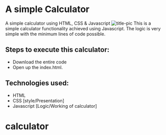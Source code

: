 # A simple Calculator
 A simple calculator using HTML, CSS &amp; Javascript
 ![title-pic](https://user-images.githubusercontent.com/39196039/40139639-27db8c64-596e-11e8-9537-04a5b5d07170.jpg)
 This is a simple calculator functionality achieved using Javascript. The logic is very simple with the minimum lines of code possible.
 
## Steps to execute this calculator:
- Download the entire code 
- Open up the index.html.

## Technologies used: 
- HTML
- CSS [style/Presentation]
- Javascript [Logic/Working of calculator]
# calculator
